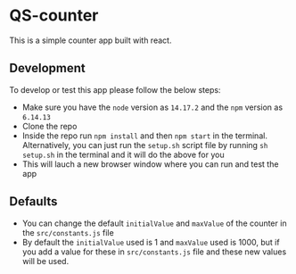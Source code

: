 # QS-counter

This is a simple counter app built with react.

## Development

To develop or test this app please follow the below steps:

-   Make sure you have the `node` version as `14.17.2` and the `npm` version as `6.14.13`
-   Clone the repo
-   Inside the repo run `npm install` and then `npm start` in the terminal. Alternatively, you can just run the `setup.sh` script file by running `sh setup.sh` in the terminal and it will do the above for you
-   This will lauch a new browser window where you can run and test the app

## Defaults

-   You can change the default `initialValue` and `maxValue` of the counter in the `src/constants.js` file
-   By default the `initialValue` used is 1 and `maxValue` used is 1000, but if you add a value for these in `src/constants.js` file and these new values will be used.
